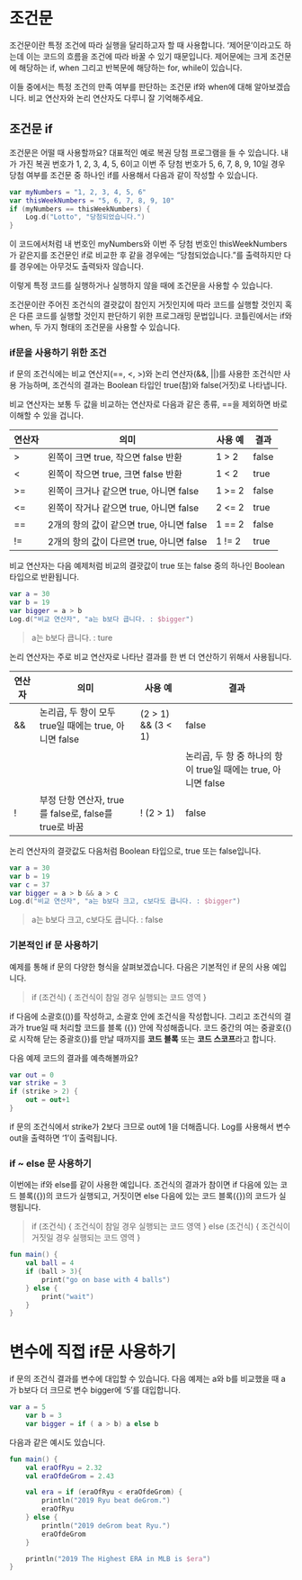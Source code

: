 # 조건문

조건문이란 특정 조건에 따라 실행을 달리하고자 할 때 사용합니다. ‘제어문’이라고도 하는데 이는 코드의 흐름을 조건에 따라 바꿀 수 있기 때문입니다. 제어문에는 크게 조건문에 해당하는 if, when 그리고 반복문에 해당하는 for, while이 있습니다.

이들 중에서는 특정 조건의 만족 여부를 판단하는 조건문 if와 when에 대해 알아보겠습니다. 비교 연산자와 논리 연산자도 다루니 잘 기억해주세요.

## 조건문 if

조건문은 어떨 때 사용할까요? 대표적인 예로 복권 당첨 프로그램을 들 수 있습니다. 내가 가진 복권 번호가 1, 2, 3, 4, 5, 6이고 이번 주 당첨 번호가 5, 6, 7, 8, 9, 10일 경우 당첨 여부를 조건문 중 하나인 if를 사용해서 다음과 같이 작성할 수 있습니다.

```kotlin
var myNumbers = "1, 2, 3, 4, 5, 6"
var thisWeekNumbers = "5, 6, 7, 8, 9, 10"
if (myNumbers == thisWeekNumbers) {
	Log.d("Lotto", "당첨되었습니다.")
}

```

이 코드에서처럼 내 번호인 myNumbers와 이번 주 당첨 번호인 thisWeekNumbers가 같은지를 조건문인 if로 비교한 후 같을 경우에는 “당첨되었습니다.”를 출력하지만 다를 경우에는 아무것도 출력돠자 않습니다.

이렇게 특정 코드를 실행하거나 실행하지 않을 때에 조건문을 사용할 수 있습니다.

조건문이란 주어진 조건식의 결괏값이 참인지 거짓인지에 따라 코드를 실행할 것인지 혹은 다른 코드를 실행할 것인지 판단하기 위한 프로그래밍 문법입니다. 코틀린에서는 if와 when, 두 가지 형태의 조건문을 사용할 수 있습니다.

### if문을 사용하기 위한 조건

if 문의 조건식에는 비교 연산지(==, <, >)와 논리 연산자(&&, ||)를 사용한 조건식만 사용 가능하며, 조건식의 결과는 Boolean 타입인 true(참)와 false(거짓)로 나타냅니다.

비교 연산자는 보통 두 값을 비교하는 연산자로 다음과 같은 종류, ==을 제외하면 바로 이해할 수 있을 겁니다.

| 연산자 | 의미 | 사용 예 | 결과 |
| --- | --- | --- | --- |
| > | 왼쪽이 크면 true, 작으면 false 반환 | 1 > 2 | false |
| < | 왼쪽이 작으면 true, 크면 false 반환 | 1 < 2 | true |
| >= | 왼쪽이 크거나 같으면 true, 아니면 false | 1 >= 2 | false |
| <= | 왼쪽이 작거나 같으면 true, 아니면 false | 2 <= 2 | true |
| == | 2개의 항의 값이 같으면 true, 아니면 false | 1 == 2 | false |
| != | 2개의 항의 값이 다르면 true, 아니면 false | 1 != 2 | true |

비교 연산자는 다음 예제처럼 비교의 결괏값이 true 또는 false 중의 하나인 Boolean 타입으로 반환됩니다.

```kotlin
var a = 30
var b = 19
var bigger = a > b
Log.d("비교 연산자", "a는 b보다 큽니다. : $bigger")
```

> a는 b보다 큽니다. : ture
> 

논리 연산자는 주로 비교 연산자로 나타난 결과를 한 번 더 연산하기 위해서 사용됩니다.

| 연산자 | 의미 | 사용 예 | 결과 |
| --- | --- | --- | --- |
| && | 논리곱, 두 항이 모두 true일 때에는 true, 아니면 false | (2 > 1) && (3 < 1) | false |
| || | 논리곱, 두 항 중 하나의 항이 true일 때에는 true, 아니면 false | (2 > 1) || (3 < 1) | true |
| ! | 부정 단항 연산자, true를 false로, false를 true로 바꿈 | ! (2 > 1) | false |

논리 연산자의 결괏값도 다음처럼 Boolean 타입으로, true 또는 false입니다.

```kotlin
var a = 30
var b = 19
var c = 37
var bigger = a > b && a > c
Log.d("비교 연산자", "a는 b보다 크고, c보다도 큽니다. : $bigger")
```

> a는 b보다 크고, c보다도 큽니다. : false
> 

### 기본적인 if 문 사용하기

예제를 통해 if 문의 다양한 형식을 살펴보겠습니다. 다음은 기본적인 if 문의 사용 예입니다.

> if (조건식) {
	조건식이 참일 경우 실행되는 코드 영역
}
> 

if 다음에 소괄호(())를 작성하고, 소괄호 안에 조건식을 작성합니다. 그리고 조건식의 결과가 true일 때 처리할 코드를 블록 ({}) 안에 작성해줍니다. 코드 중간의 여는 중괄호({)로 시작해 닫는 중괄호(})를 만날 때까지를 **코드 블록** 또는 **코드 스코프**라고 합니다.

다음 예제 코드의 결과를 예측해볼까요?

```kotlin
var out = 0
var strike = 3
if (strike > 2) {
	out = out+1
}
```

if 문의 조건식에서 strike가 2보다 크므로 out에 1을 더해줍니다. Log를 사용해서 변수 out을 출력하면 ‘1’이 출력됩니다.

### **if ~ else 문 사용하기**

이번에는 if와 else를 같이 사용한 예입니다. 조건식의 결과가 참이면 if 다음에 있는 코드 블록({})의 코드가 실행되고, 거짓이면 else 다음에 있는 코드 블록({})의 코드가 실행됩니다.

> if (조건식) {
	조건식이 참일 경우 실행되는 코드 영역
} else (조건식) {
	조건식이 거짓일 경우 실행되는 코드 영역
}
> 

```kotlin
fun main() {
    val ball = 4
    if (ball > 3){
        print("go on base with 4 balls")
    } else {
        print("wait")
    }
}
```

# 변수에 직접 if문 사용하기

if 문의 조건식 결과를 변수에 대입할 수 있습니다. 다음 예제는 a와 b를 비교했을 때 a가 b보다 더 크므로 변수 bigger에 ‘5’를 대입합니다.

```kotlin
var a = 5
    var b = 3
    var bigger = if ( a > b) a else b
```

다음과 같은 예시도 있습니다.

```kotlin
fun main() {
    val eraOfRyu = 2.32
    val eraOfdeGrom = 2.43

    val era = if (eraOfRyu < eraOfdeGrom) {
        println("2019 Ryu beat deGrom.")
        eraOfRyu
    } else {
        println("2019 deGrom beat Ryu.")
        eraOfdeGrom
    }

    println("2019 The Highest ERA in MLB is $era")
}
```